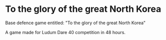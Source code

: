 # To the glory of the great North Korea
Base defence game entitled: "To the glory of the great North Korea"

A game made for Ludum Dare 40 competition in 48 hours.
